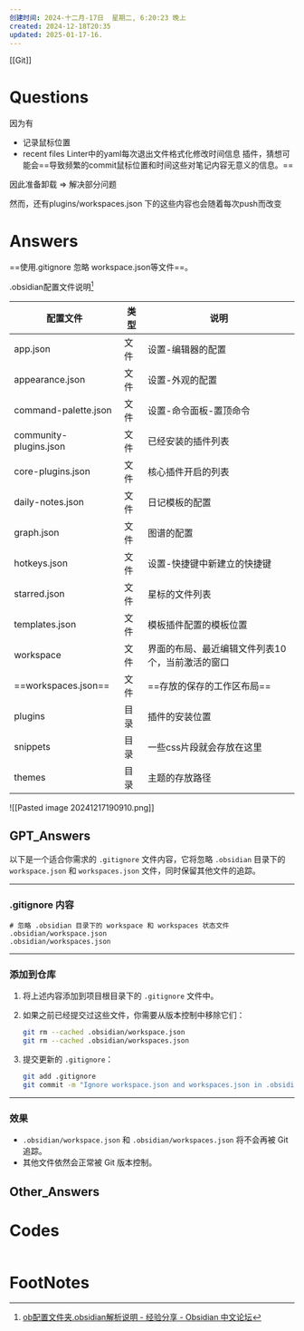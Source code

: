 ```yaml
---
创建时间: 2024-十二月-17日  星期二, 6:20:23 晚上
created: 2024-12-18T20:35
updated: 2025-01-17-16.
---
```

[[Git]]

# Questions
因为有
 - 记录鼠标位置
 - recent files
Linter中的yaml每次退出文件格式化修改时间信息
插件，猜想可能会==导致频繁的commit鼠标位置和时间这些对笔记内容无意义的信息。==

因此准备卸载 $\Longrightarrow$ 解决部分问题

然而，还有plugins/workspaces.json 下的这些内容也会随着每次push而改变

# Answers
==使用.gitignore 忽略 workspace.json等文件==。

.obsidian配置文件说明[^1]

| 配置文件                   | 类型  | 说明                        |
| ---------------------- | --- | ------------------------- |
| app.json               | 文件  | 设置-编辑器的配置                 |
| appearance.json        | 文件  | 设置-外观的配置                  |
| command-palette.json   | 文件  | 设置-命令面板-置顶命令              |
| community-plugins.json | 文件  | 已经安装的插件列表                 |
| core-plugins.json      | 文件  | 核心插件开启的列表                 |
| daily-notes.json       | 文件  | 日记模板的配置                   |
| graph.json             | 文件  | 图谱的配置                     |
| hotkeys.json           | 文件  | 设置-快捷键中新建立的快捷键            |
| starred.json           | 文件  | 星标的文件列表                   |
| templates.json         | 文件  | 模板插件配置的模板位置               |
| workspace              | 文件  | 界面的布局、最近编辑文件列表10个，当前激活的窗口 |
| ==workspaces.json==    | 文件  | ==存放的保存的工作区布局==           |
| plugins                | 目录  | 插件的安装位置                   |
| snippets               | 目录  | 一些css片段就会存放在这里            |
| themes                 | 目录  | 主题的存放路径                   |

![[Pasted image 20241217190910.png]]


## GPT_Answers

以下是一个适合你需求的 `.gitignore` 文件内容，它将忽略 `.obsidian` 目录下的 `workspace.json` 和 `workspaces.json` 文件，同时保留其他文件的追踪。

---

### **.gitignore 内容**
```plaintext
# 忽略 .obsidian 目录下的 workspace 和 workspaces 状态文件
.obsidian/workspace.json
.obsidian/workspaces.json
```

---

### **添加到仓库**
1. 将上述内容添加到项目根目录下的 `.gitignore` 文件中。
2. 如果之前已经提交过这些文件，你需要从版本控制中移除它们：

   ```bash
   git rm --cached .obsidian/workspace.json
   git rm --cached .obsidian/workspaces.json
   ```

3. 提交更新的 `.gitignore`：

   ```bash
   git add .gitignore
   git commit -m "Ignore workspace.json and workspaces.json in .obsidian"
   ```

---

### **效果**
- `.obsidian/workspace.json` 和 `.obsidian/workspaces.json` 将不会再被 Git 追踪。
- 其他文件依然会正常被 Git 版本控制。

## Other_Answers


# Codes

```python

```


# FootNotes

[^1]: [ob配置文件夹.obsidian解析说明 - 经验分享 - Obsidian 中文论坛](https://forum-zh.obsidian.md/t/topic/495/3)
